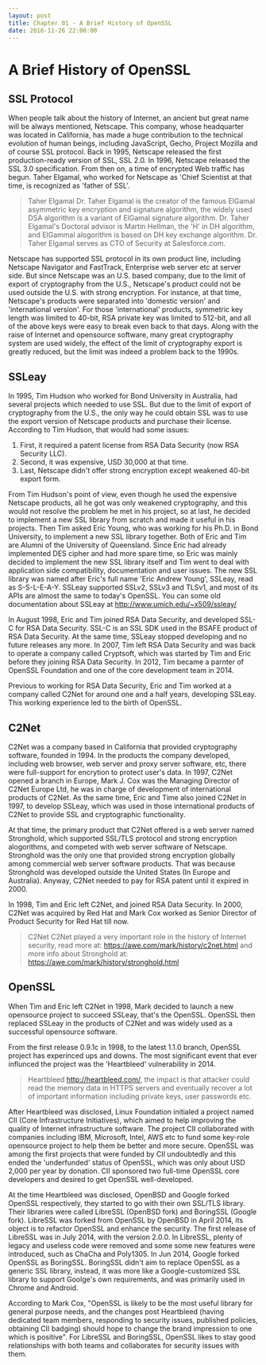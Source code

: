 ```yaml
---
layout: post
title: Chapter 01 - A Brief History of OpenSSL
date: 2016-11-26 22:00:00
---
```


# A Brief History of OpenSSL

## SSL Protocol

When people talk about the history of Internet, an ancient but great name will be always mentioned, Netscape. This company, whose headquarter was located in California, has made a huge contribution to the technical evolution of human beings, including JavaScript, Gecho, Project Mozilla and of course SSL protocol. Back in 1995, Netscape released the first production-ready version of SSL, SSL 2.0. In 1996, Netscape released the SSL 3.0 specification. From then on, a time of encrypted Web traffic has begun. Taher Elgamal, who worked for Netscape as 'Chief Scientist at that time, is recognized as 'father of SSL'.

> Taher Elgamal
> Dr. Taher Elgamal is the creator of the famous ElGamal asymmetric key encryption and signature algorithm, the widely used DSA algorithm is a variant of ElGamal signature algorithm. Dr. Taher Elgamal's Doctoral advisor is Martin Hellman, the 'H' in DH algorithm, and ElGammal alogorithm is based on DH key exchange algorithm. Dr. Taher Elgamal serves as CTO of Security at Salesforce.com.

Netscape has supported SSL protocol in its own product line, including Netscape Navigator and FastTrack, Enterprise web server etc at server side. But since Netscape was an U.S. based company, due to the limit of export of cryptography from the U.S., Netscape's product could not be used outside the U.S. with strong encryption. For instance, at that time, Netscape's products were separated into 'domestic version' and 'international version'. For those 'international' products, symmetric key length was limited to 40-bit, RSA private key was limited to 512-bit, and all of the above keys were easy to break even back to that days. Along with the raise of Internet and opensource software, many great cryptography system are used widely, the effect of the limit of cryptography export is greatly reduced, but the limit was indeed a problem back to the 1990s.

## SSLeay

In 1995, Tim Hudson who worked for Bond University in Australia, had several projects which needed to use SSL. But due to the limit of export of cryptography from the U.S., the only way he could obtain SSL was to use the export version of Netscape products and purchase their license. According to Tim Hudson, that would had some issues:

1. First, it required a patent license from RSA Data Security (now RSA Security LLC).
2. Second, it was expensive, USD 30,000 at that time.
3. Last, Netscape didn't offer strong encryption except weakened 40-bit export form.

From Tim Hudson's point of view, even though he used the expensive Netscape products, all he got was only weakened cryptography, and this would not resolve the problem he met in his project, so at last, he decided to implement a new SSL library from scratch and made it useful in his projects. Then Tim asked Eric Young, who was working for his Ph.D. in Bond University, to implement a new SSL library together. Both of Eric and Tim are Alumni of the University of Queensland. Since Eric had already implemented DES cipher and had more spare time, so Eric was mainly decided to implement the new SSL library itself and Tim went to deal with application side compatibility, documentation and user issues. The new SSL library was named after Eric's full name 'Eric Andrew Young', SSLeay, read as S-S-L-E-A-Y. SSLeay supported SSLv2, SSLv3 and TLSv1, and most of its APIs are almost the same to today's OpenSSL. You can some old documentation about SSLeay at http://www.umich.edu/~x509/ssleay/

In August 1998, Eric and Tim joined RSA Data Security, and developed SSL-C for RSA Data Security. SSL-C is an SSL SDK used in the BSAFE product of RSA Data Security. At the same time, SSLeay stopped developing and no future releases any more. In 2007, Tim left RSA Data Security and was back to operate a company called Cryptsoft, which was started by Tim and Eric before they joining RSA Data Security. In 2012, Tim became a parnter of OpenSSL Foundation and one of the core development team in 2014.

Previous to working for RSA Data Security, Eric and Tim worked at a company called C2Net for around one and a half years, developing SSLeay. This working experience led to the birth of OpenSSL.

## C2Net

C2Net was a company based in California that provided cryptography software, founded in 1994. In the products the company developed, including web browser, web server and proxy server software, etc, there were full-support for encrytion to protect user's data. In 1997, C2Net opened a branch in Europe, Mark J. Cox was the Managing Director of C2Net Europe Ltd, he was in charge of development of international products of C2Net. As the same time, Eric and Time also joined C2Net in 1997, to develop SSLeay, which was used in those international products of C2Net to provide SSL and cryptographic functionality.

At that time, the primary product that C2Net offered is a web server named Stronghold, which supported SSL/TLS protocol and strong encryption alogorithms, and competed with web server software of Netscape. Stronghold was the only one that provided strong encryption globally among commercial web server software products. That was because Stronghold was developed outside the United States (In Europe and Australia). Anyway, C2Net needed to pay for RSA patent until it expired in 2000.

In 1998, Tim and Eric left C2Net, and joined RSA Data Security. In 2000, C2Net was acquired by Red Hat and Mark Cox worked as Senior Director of Product Security for Red Hat till now.

> C2Net
> C2Net played a very important role in the history of Internet security, read more at: https://awe.com/mark/history/c2net.html and more info about Stronghold at: https://awe.com/mark/history/stronghold.html

## OpenSSL

When Tim and Eric left C2Net in 1998, Mark decided to launch a new opensource project to succeed SSLeay, that's the OpenSSL. OpenSSL then replaced SSLeay in the products of C2Net and was widely used as a successful opensource software.

From the first release 0.9.1c in 1998, to the latest 1.1.0 branch, OpenSSL project has experinced ups and downs. The most significant event that ever influnced the project was the 'Heartbleed' vulnerability in 2014.

> Heartbleed
> http://heartbleed.com/, the impact is that attacker could read the memory data in HTTPS servers and eventually recover a lot of important information including private keys, user passwords etc.

After Heartbleed was disclosed, Linux Foundation initialed a project named CII (Core Infrastructure Initiatives), which aimed to help improving the quality of Internet infrastructure software. The project CII collaborated with companies including IBM, Microsoft, Intel, AWS etc to fund some key-role opensource project to help them be better and more secure. OpenSSL was among the first projects that were funded by CII undoubtedly and this ended the 'underfunded' status of OpenSSL, which was only about USD 2,000 per year by donation. CII sponsored two full-time OpenSSL core developers and desired to get OpenSSL well-developed.

At the time Heartbleed was disclosed, OpenBSD and Google forked OpenSSL respectively, they started to go with their own SSL/TLS library. Their libraries were called LibreSSL (OpenBSD fork) and BoringSSL (Google fork). LibreSSL was forked from OpenSSL by OpenBSD in April 2014, its object is to refactor OpenSSL and enhance the security. The first release of LibreSSL was in July 2014, with the version 2.0.0. In LibreSSL, plenty of legacy and useless code were removed and some some new features were introduced, such as ChaCha and Poly1305. In Jun 2014, Google forked OpenSSL as BoringSSL. BoringSSL didn't aim to replace OpenSSL as a generic SSL library, instead, it was more like a Google-customized SSL library to support Goolge's own requirements, and was primarily used in Chrome and Android.

According to Mark Cox, "OpenSSL is likely to be the most useful library for general purpose needs, and the changes post Heartbleed (having dedicated team members, responding to security issues, published policies, obtaining CII badging) should hope to change the brand
impression to one which is positive". For LibreSSL and BoringSSL, OpenSSL likes to stay good relationships with both teams and collaborates for security issues with them.
